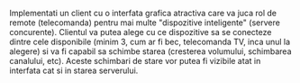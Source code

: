 Implementati un client cu o interfata grafica atractiva care va juca rol de remote (telecomanda) pentru mai multe "dispozitive inteligente" (servere concurente). Clientul va putea alege cu ce dispozitive sa se conecteze dintre cele disponibile (minim 3, cum ar fi bec, telecomanda TV, inca unul la alegere) si va fi capabil sa schimbe starea (cresterea volumului, schimbarea canalului, etc). Aceste schimbari de stare vor putea fi vizibile atat in interfata cat si in starea serverului.

